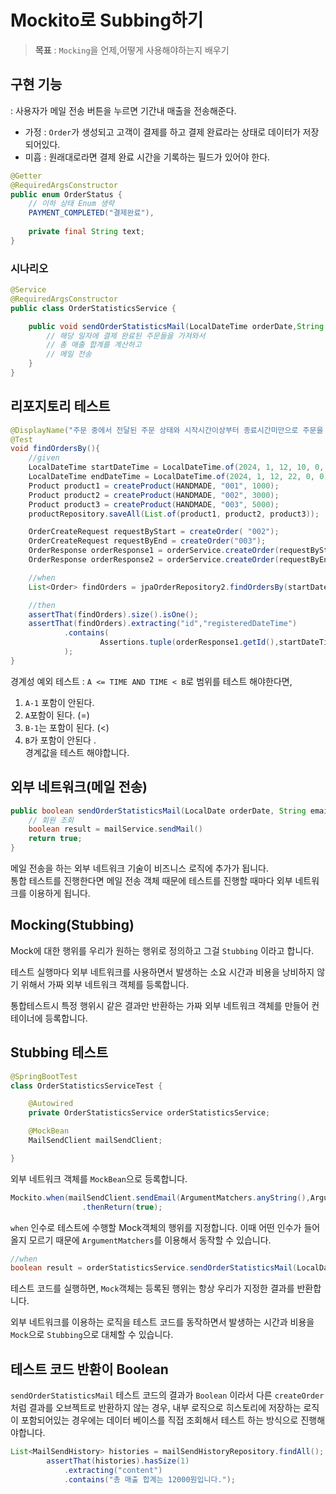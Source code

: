 # Mockito로 Subbing하기

> **목표** : `Mocking`을 언제,어떻게 사용해야하는지 배우기  

## 구현 기능
: 사용자가 메일 전송 버튼을 누르면 기간내 매출을 전송해준다.
+ 가정 : `Order`가 생성되고 고객이 결제를 하고 결제 완료라는 상태로 
데이터가 저장되어있다.  
+ 미흡 : 원래대로라면 결제 완료 시간을 기록하는 필드가 있어야 한다.


```Java
@Getter
@RequiredArgsConstructor
public enum OrderStatus {
    // 이하 상태 Enum 생략
    PAYMENT_COMPLETED("결제완료"),
       
    private final String text;
}
```
### 시나리오
```Java
@Service
@RequiredArgsConstructor
public class OrderStatisticsService {

    public void sendOrderStatisticsMail(LocalDateTime orderDate,String email) {
        // 해당 일자에 결제 완료된 주문들을 가져와서
        // 총 매출 합계를 계산하고
        // 메일 전송
    }
}
```  
## 리포지토리 테스트
```Java
@DisplayName("주문 중에서 전달된 주문 상태와 시작시간이상부터 종료시간미만으로 주문을 조회한다.")
@Test
void findOrdersBy(){
    //given
    LocalDateTime startDateTime = LocalDateTime.of(2024, 1, 12, 10, 0, 0);
    LocalDateTime endDateTime = LocalDateTime.of(2024, 1, 12, 22, 0, 0);
    Product product1 = createProduct(HANDMADE, "001", 1000);
    Product product2 = createProduct(HANDMADE, "002", 3000);
    Product product3 = createProduct(HANDMADE, "003", 5000);
    productRepository.saveAll(List.of(product1, product2, product3));

    OrderCreateRequest requestByStart = createOrder( "002");
    OrderCreateRequest requestByEnd = createOrder("003");
    OrderResponse orderResponse1 = orderService.createOrder(requestByStart, startDateTime);//제대로 동작한지 응답이 보고싶다.
    OrderResponse orderResponse2 = orderService.createOrder(requestByEnd,endDateTime);//제대로 동작한지 응답이 보고싶다.

    //when
    List<Order> findOrders = jpaOrderRepository2.findOrdersBy(startDateTime, endDateTime, OrderStatus.INIT);

    //then
    assertThat(findOrders).size().isOne();
    assertThat(findOrders).extracting("id","registeredDateTime")
            .contains(
                    Assertions.tuple(orderResponse1.getId(),startDateTime)
            );
}
```  
  
경계성 예외 테스트 
: `A <= TIME AND TIME < B`로 범위를 테스트 해야한다면,  
1. `A-1` 포함이 안된다.
2. `A`포함이 된다. (=)
3. `B-1`는 포함이 된다. (<)
4. `B`가 포함이 안된다 .  
경계값을 테스트 해야합니다.  
  
## 외부 네트워크(메일 전송)
```Java
public boolean sendOrderStatisticsMail(LocalDate orderDate, String email) {
    // 회원 조회
    boolean result = mailService.sendMail()
    return true;
}
```
메일 전송을 하는 외부 네트워크 기술이 비즈니스 로직에 추가가 됩니다.  
통합 테스트를 진행한다면 메일 전송 객체 때문에 테스트를 진행할 때마다 외부 네트워크를 
이용하게 됩니다.

## Mocking(Stubbing)
Mock에 대한 행위를 우리가 원하는 행위로 정의하고 그걸 `Stubbing` 이라고 합니다.  
  
테스트 실행마다 외부 네트워크를 사용하면서 발생하는 소요 시간과 비용을 낭비하지 않기 위해서 
가짜 외부 네트워크 객체를 등록합니다.  

통합테스트시 특정 행위시 같은 결과만 반환하는 가짜 외부 네트워크 객체를 만들어 컨테이너에 등록합니다.

## Stubbing 테스트
```Java
@SpringBootTest
class OrderStatisticsServiceTest {

    @Autowired
    private OrderStatisticsService orderStatisticsService;

    @MockBean
    MailSendClient mailSendClient;

}
```
외부 네트워크 객체를 `MockBean`으로 등록합니다.  
```Java
Mockito.when(mailSendClient.sendEmail(ArgumentMatchers.anyString(),ArgumentMatchers.anyString(),ArgumentMatchers.anyString(),ArgumentMatchers.anyString()))
                .thenReturn(true);
```
`when` 인수로 테스트에 수행할 Mock객체의 행위를 지정합니다. 
이때 어떤 인수가 들어올지 모르기 때문에 `ArgumentMatchers`를 이용해서 동작할 수 있습니다.  
  
```Java
//when
boolean result = orderStatisticsService.sendOrderStatisticsMail(LocalDate.of(2024, 1, 12), "roro@naver.com");
```  
테스트 코드를 실행하면, `Mock`객체는 등록된 행위는 항상 우리가 지정한 결과를 반환합니다.  
  
외부 네트워크를 이용하는 로직을 테스트 코드를 동작하면서 발생하는 시간과 비용을 `Mock`으로 `Stubbing`으로 
대체할 수 있습니다.
  
## 테스트 코드 반환이 Boolean
`sendOrderStatisticsMail` 테스트 코드의 결과가 `Boolean` 이라서
다른 `createOrder`처럼 결과를 오브젝트로 반환하지 않는 경우,
내부 로직으로 히스토리에 저장하는 로직이 포함되어있는 경우에는 
데이터 베이스를 직접 조회해서 테스트 하는 방식으로 진행해야합니다.
```Java
List<MailSendHistory> histories = mailSendHistoryRepository.findAll();
        assertThat(histories).hasSize(1)
            .extracting("content")
            .contains("총 매출 합계는 12000원입니다.");
```
